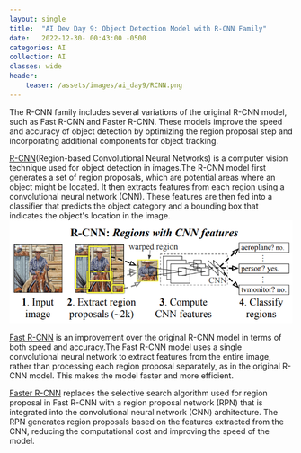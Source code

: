 ```yaml
---
layout: single
title:  "AI Dev Day 9: Object Detection Model with R-CNN Family"
date:   2022-12-30- 00:43:00 -0500
categories: AI
collection: AI
classes: wide
header:
    teaser: /assets/images/ai_day9/RCNN.png
--- 
```


The R-CNN family includes several variations of the original R-CNN model, such as Fast R-CNN and Faster R-CNN. These models improve the speed and accuracy of object detection by optimizing the region proposal step and incorporating additional components for object tracking.

<a href="https://arxiv.org/pdf/1311.2524.pdf">R-CNN</a>(Region-based Convolutional Neural Networks) is a computer vision technique used for object detection in images.The R-CNN model first generates a set of region proposals, which are potential areas where an object might be located. It then extracts features from each region using a convolutional neural network (CNN). These features are then fed into a classifier that predicts the object category and a bounding box that indicates the object's location in the image.
<img class="center" src="/assets/images/ai_day9/RCNN.png" alt="R-CNN"> 

<a href="https://arxiv.org/pdf/1504.08083.pdf">Fast R-CNN</a> is an improvement over the original R-CNN model in terms of both speed and accuracy.The Fast R-CNN model uses a single convolutional neural network to extract features from the entire image, rather than processing each region proposal separately, as in the original R-CNN model. This makes the model faster and more efficient.

<a href="https://arxiv.org/pdf/1506.01497.pdf">Faster R-CNN</a> replaces the selective search algorithm used for region proposal in Fast R-CNN with a region proposal network (RPN) that is integrated into the convolutional neural network (CNN) architecture. The RPN generates region proposals based on the features extracted from the CNN, reducing the computational cost and improving the speed of the model.
